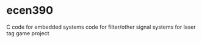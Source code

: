 # ecen390
C code for embedded systems code for filter/other signal systems for laser tag game project
